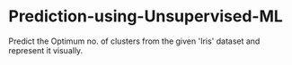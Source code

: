 # Prediction-using-Unsupervised-ML
Predict the Optimum no. of clusters from the given 'Iris' dataset and represent it visually.
